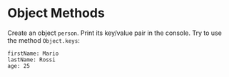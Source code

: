 # Object Methods

Create an object `person`. Print its key/value pair in the console. Try to use the method `Object.keys`:

```
firstName: Mario
lastName: Rossi
age: 25
```
